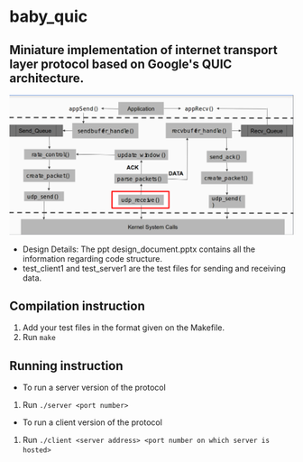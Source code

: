 # baby_quic

## Miniature implementation of internet transport layer protocol based on Google's QUIC architecture.

![alt text](https://github.com/hari-sikchi/baby_quic/blob/master/structure.png)
* Design Details: The ppt design_document.pptx contains all the information regarding code structure.
* test_client1 and test_server1 are the test files for sending and receiving data.


## Compilation instruction  

 1. Add your test files in the format given on the Makefile.  
 2. Run `make`



## Running instruction
* To run a server version of the protocol 
1. Run `./server <port number>`

* To run a client version of the protocol
1. Run `./client <server address> <port number on which server is hosted>`

